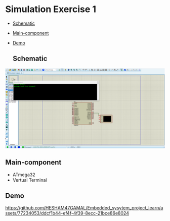 # Simulation Exercise 1
- [Schematic](#Schematic)
- [Main-component](#Main-component)
- [Demo](#Demo)

  ## Schematic

<img src="https://github.com/HESHAM47GAMAL/Embedded_sysytem_project_learn/blob/main/interface_p2/5.UART/Proteus_simulation/1.Exercise1/Schematic.png">

  ## Main-component

- ATmega32
- Vertual Terminal


## Demo

https://github.com/HESHAM47GAMAL/Embedded_sysytem_project_learn/assets/77234053/ddcf1b44-ef4f-4f39-8ecc-21bce86e8024
